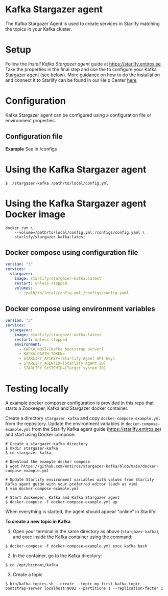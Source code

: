 # Kafka Stargazer agent

The Kafka Stargazer Agent is used to create services in Starlify matching the topics in your Kafka cluster.

# Setup

Follow the _Install Kafka Stargazer agent_ guide at https://starlify.entiros.se. Take the properties in the final step and use the to configure your Kafka Stargazer agent (see below). More guidance on how to do the installation and connect it to Starlify can be found in our Help Center [here](https://starlify.entiros.com/help-center/WorkInStarlify#stargazer).

# Configuration

Kafka Stargazer agent can be configured using a configuration file or environment properties.

## Configuration file
**Example**
See in /configs


# Using the Kafka Stargazer agent 
```shell script
$ ./stargazer-kafka /path/to/local/config.yml
```

# Using the Kafka Stargazer agent Docker image

```shell script
docker run \
    --volume=/path/to/local/config.yml:/configs/config.yaml \
    starlify/stargazer-kafka:latest
```

## Docker compose using configuration file
```yaml
version: "3"
services:
  stargazer:
    image: starlify/stargazer-kafka:latest
    restart: unless-stopped
    volumes:
      - /path/to/local/config.yml:/configs/config.yaml
```

## Docker compose using environment variables
```yaml
version: "3"
services:
  stargazer:
    image: starlify/stargazer-kafka:latest
    restart: unless-stopped
    environment:
      - KAFKA_HOST=[Kafka bootstrap server]
      - KAFKA_OAUTH_TOKEN=
      - STARLIFY_APIKEY=[Starlify Agent API key]
      - STARLIFY_AGENTID=[Starlify Agent ID]
      - STARLIFY_SYSTEMID=[Target system ID]
```

# Testing locally

A example docker composer configuration is provided in this repo that starts a Zookeeper, Kafka and Stargazer docker container.

Create a directory `stargazer-kafka` and copy `docker-compose-example.yml` from the repository.
Update the environment variables in `docker-compose-example.yml` from the Starlify Kafka agent guide (https://starlify.entiros.se) and start using Docker compose:
```shell script
# Create a stargazer-kafka directory
$ mkdir stargazer-kafka
$ cd stargazer-kafka

# Download the example docker compose
$ wget https://github.com/entiros/stargazer-kafka/blob/main/docker-compose-example.yml

# Update Starlify environment variables with values from Starlify Kafka agent guide with your preferred editor (such as vim)
$ vim docker-compose-example.yml

# Start Zookeeper, Kafka and Kafka Stargazer agent
$ docker-compose -f docker-compose-example.yml up
```

When everything is started, the agent should appear "online" in Starlify!

**To create a new topic in Kafka**

1. Open your terminal in the same directory as above (`stargazer-kafka`), and exec inside the Kafka container using the command:
```shell script
$ docker-compose -f docker-compose-example.yml exec kafka bash
```

2. In the container, go to the Kafka directory:
```shell script
$ cd /opt/bitnami/kafka
```

3. Create a topic
```shell script
$ bin/kafka-topics.sh --create --topic my-first-kafka-topic --bootstrap-server localhost:9092 --partitions 1 --replication-factor 1
```
